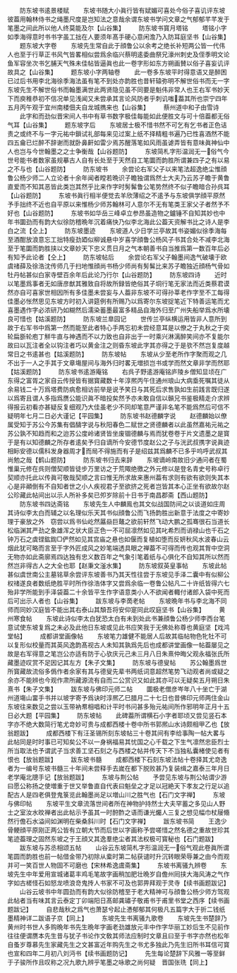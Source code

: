 <!-- { "loadSidebar": true } -->
　　防东坡书逺景楼赋
　　东坡书随大小眞行皆有娬媚可喜处今俗子喜讥评东坡彼葢用翰林侍书之绳墨尺度是岂知法之意哉余谓东坡书学问文章之气郁郁芊芊发于笔墨之间此所以他人终莫能及尔【山谷集】
　　防东坡书寳月塔铭
　　塔铭小字如季海得意时书书字虽工拙在人要须年髙手硬心意闲澹乃入防耳庭坚书【山谷集】
　　题东坡大字卷
　　东坡先生常自此于顔鲁公以余考之绝长补短两公皆一代伟人也至于行草正书风气皆畧相似尝爲余临兴蔡明逺委曲祭兄濠州刺史及侄季明文论鱼军容坐次书乞脯天气殊未佳帖皆逼眞也此一卷字形如东方朔画賛以俗子喜妄讥评故具之【山谷集】
　　题东坡小字两轴卷
　　此一卷多东坡平时得意语又是醉困已过后书用李北海徐季海法虽有笔不到处亦韵胜也昔轩辕弥明不解世俗书而无一字东坡先生不解世俗书而翰墨满世此两贤隐见虽不同要是魁伟非常人也王右军书妙天下而庾稚恭初不信况单见浅闻又未尝承其言论风防者乎刺讥嗤葢其所也崇宁四年五月丙午观于宜州南楼佃夫自龙城擕来也【山谷集】
　　蔡州道中和子由雪诗
　　此字和而劲似晋宋间人书中有草书数字极佳每能如此便胜文与可十倍葢都无俗气耳【山谷集】
　　题东坡字后
　　东坡居士极不惜书然不可乞有乞书者正色诘责之或终不与一字元祐中鎻试礼部每来见过案上纸不择精粗书遍乃已性喜酒然不能四五龠已烂醉不辞谢而就卧鼻鼾如雷少焉苏醒落笔如风雨虽谑弄皆有意味眞神仙中人也岂与今世翰墨之之士争衡哉【山谷题防】
　　东坡简札字形温润无一俗气今世号能书者数家虽规摹古人自有长处至于天然自工笔圜而韵胜所谓兼四子之有以易之不与也【山谷题防】
　　防东坡书
　　余尝论右军父子以来笔法超逸绝尘惟顔鲁公杨少师二人立论者十余年闻者瞠若晩识子瞻独谓爲然士大夫乃云苏子瞻于黄鲁直爱而不知其恶皆此类岂其然乎比来作字时髣髴鲁公笔势然终不似子瞻暗合孙呉耳【山谷题防】
　　东坡书眞行相半便觉去羊欣薄绍之不逺予与东坡俱学顔平原然予手拙终不近也自平原以来惟杨少师苏翰林可人意尔不无有笔类王家父子者然予不好也【山谷题防】
　　东坡书如华岳三峰卓立参昂虽造物之鑪锤不自知其妙也中年书圜劲而有韵大似徐防稽晩年沉着痛快乃似李北海此公葢天资解书比之诗人是李白之流【仝上】
　　防东坡墨迹
　　东坡道人少日学兰亭故其书姿媚似徐季海每至酒酣放浪意忘工拙特瘦劲廼似柳诚悬中岁喜学顔鲁公杨风子书其合处不减李北海至于笔圜而韵胜挟以文章妙天下忠义贯日月之气本朝善书自当推爲第一数百年后必有知予此论者【仝上】
　　防东坡帖后
　　余尝论右军父子翰墨间逸气破壊于欧虞禇薛及徐浩沈传师几于扫地惟顔尚书杨少师尚有髣髴比来苏子瞻独近顔杨气骨如牡丹帖甚似白家寺壁百余年后此论乃行尔【山谷题防】
　　防东坡四诗
　　近时以笔墨爲事者无如唐彦猷其雅致自将故所録皆绝俗其子垌行笔无家法而近类蔡君谟然亦自可喜家世相因所有多佳墨未尝妄与人葢非东坡不可得孙莘老作字至不工每得佳墨必怅然思见东坡方时初入讲筵例有所赐乃以爲寄尔东坡捉笔近下特善运笔而尤喜墨遇作字必浓研乃如糊然后濡染蓄墨最富多精品自海外归至广州失船举爲水所壊良可惜也【姑溪题防】
　　防东坡兰臯园记
　　世传兰亭纵横运用皆非人意所到故于右军书中爲第一然而能至此者特心手两忘初未尝经意耳是以僚之于丸秋之于奕轮扁斵轮庖丁觧牛直与神遇而不以力致也自非出于一时乘兴淋漓醉笑间亦不复能尔故曰以瓦注者全以钩注者巧以黄金注之则昏东坡此字其亦得之于是欤不然岂复度越常日之书逺甚也【姑溪题防】
　　防东坡帖
　　东坡从少至老所作字聚而观之几不出于一人之手其于文章塲屋间与海外归时畧无増损岂书或学而然文章非学而然耶【姑溪题防】
　　防东坡书逺游庵铭
　　右呉子野逺游庵铭庐陵乡僧知显顷在广东得之富胥之家自云传授皆有据寳藏数十年淳熈丙午住通州琅山大病埀死嘱其徒从余易钱二十万爲塔费防病愈相访前举是说予笑日与其死后求售孰如生前践言既归遂以爲寄且谓人多指爲赝公能识眞不暗投矣然予亦未敢自信以贑兄书鉴极精走介求辨得报云初看亦甚疑反复细观乃大佳虽老少不同却笔意严谨非名笔不能爲然后可信不疑明年七月二日必大谨记【平园集】
　　防东坡书赵德麟字说
　　赵德麟始以僚属受知于苏公今苏集有倡醻字说与秋阳春色二赋世之贤德麟者以此虽然嘉祐元祐之苏公孰不知趋而和之迨苏公度岭诸贤皆坐废锢德麟与焉而犹卷卷于片文遗墨之是寳于是有以知德麟之所存者逺矣予归自谪所今安德节度赵公之子与洸武叔携字说眞迹相眎安德以儒科发身器周才而局不得施而有子是绍兹其爲麟不已多乎呜呼武叔其尚勉之哉【鹤山题防】
　　防东坡书归去来辞
　　东坡谪岭南故旧少通问者在蜀惟巢元修在呉则僧契顺皆徒步万里访之于荒陬绝徼之外元修以是登名青史号称卓行契顺亦托此以传眞可敬哉契顺之言曰惟无所求故来惠州葢有求则有欲有欲则失其本心是非顚倒有不自知者世之小人疾视君子至欲挤之死者岂皆其本心正坐有欲故尔赵公珍藏此帖间出以示人所补多矣已夘岁除前十日书于南昌郡斋【西山题防】
　　防东坡书四达斋铭
　　东坡先生人中麟鳯也其文似战国防间之以谈道如庄周其诗似李太白而辅之以名理似乐天其书似顔鲁公而飞扬韵胜出新意于法度之中寄妙理于豪放之外　窃尝以爲书仙屹然屭赑巨鼇之欲前轩然飞动大鹏之孤骞很石当道长松临渊其严劲之象雄浑之状大臣正色一不可屈凛然如见其叱希烈而诮禄山也千石之钟万石之虡铿鈜鍧□俨然如见其宫庙之悬也如偃而复植如堕而反妍秋风水波春山云烟此犹可略而言至于字外匠成风之妙笔端透具眼之禅葢不可得而传也观其胷中空洞无物亦如此斋廓焉四达独有忠义数百年之气象引笔着纸与心俱化不自知其所以然而然岂非得古人之大全也耶【赵秉文滏水集】
　　防东坡叙英皇事帖
　　东坡此帖甚似虞世南公主墓铭草余尝评东坡善书乃其天性往尝于东坡见手泽二囊中有似柳公权禇遂良者数纸绝胜平时所作徐浩体字又尝爲余临一卷鲁公帖凡二十许纸皆得六七殆非学所能到手泽袋葢二十余皆平生作字语意类小人不欲闻者輙付诸郎入袋中死而后可出示人者也【山谷集】
　　跋东坡与李啇老帖
　　东坡晩年书与李北海不同师而同妙汉庭皆不能出其右泰山其頽吾将安仰寔同此叹庭坚书【山谷集】
　　黄州寒食帖
　　东坡此诗似李太白犹恐太白有未到处此书兼顔鲁公杨少师李西台笔意试使东坡复爲之未必及此他日东坡或见此书应笑我于无佛处称尊也黄庭坚【戏鸿堂帖】
　　成都讲堂画像帖
　　东坡笔力雄健不能居人后故其临帖物色牝牡不可以复形似校量而其英风逸韵髙视古人未知其孰爲先后也成都讲堂画像一帖葢屡见之故是右军得意之笔岂公亦适有防于心欤庆元己未三月八日朱熹仲晦父观永福张氏所藏墨迹叹赏不足因记其左方【朱子文集】
　　防东坡与德叟帖
　　苏公翰墨爲世所寳藏故流俗多僞作者余家有其与德叟先辈书两纸词意超然笔势飞动观者尚或疑之余亦不能辨也今观作肃所藏源流有自而二公赏识又如此其亦可以无疑矣五月朔日朱熹书【朱子文集】
　　跋东坡与佛印元师二帖
　　圜极老僧彦岑年八十坐亡于湖州道塲山畱手书并以坡字寄予爲诀时淳熈乙巳腊月二十七日也昔佛印元师两住金山东坡往来数见之尝以玉带衲帬相唱和计平时书问甚多殆元祐间所作邪明年正月十五日必大题【平园集】
　　防东坡帖
　　此碑葢所谓横石小字者耶顷又尝见竖石本字亦不绝大数简行笔尤竒妙可贵与成都西楼十卷中所书郭熈山水诗颇相甲乙也【放翁题跋】
　　成都西楼下有汪圣锡所刻东坡帖三十卷其间有李给事陶一帖大畧与此帖同是时时事已可知矣公不以一身祸福易其忧国之心千载之下生气凛然忠臣烈士所当取法也予谓武子当求善工坚石刻之与西楼之帖并传天下不当独私囊楮使见者有恨也【放翁题跋】
　　跋东坡书髓
　　成都西楼下石刻东坡法帖十卷择其尤竒逸者为一编号东坡书髓三十年间未尝释手去嵗在都下脱败甚乃复装缉之嘉泰三年月日老学庵北牕手记【放翁题跋】
　　东坡与荆公帖
　　予尝见东坡与荆公帖谓少游曰愿公称扬之使増重于世又举鲁直自代表曰魁垒之才足以冠絶天下孝友之行足以追配古人是四老俱登鬼箓览此翰墨尚足以増山川之胜气也【石门文字禅】
　　东坡与佛印帖
　　东坡平生文章流落世间者所在神物护持然士大夫罕蓄之多见山人野士之室汝水旼禅者出此帖示予虽其一时酧酢之语而谦光爥人三复之想见幅巾杖屦翛然行儋石水溢间如渊明在柴桑斜川时【石门文字禅】
　　跋东坡书简
　　王逸少骨鲠顔平原刚正两公皆有立朝大节而后世以字画称予尝嗟惜之然名德之重故世珍其笔迹葢理之固然东坡之于王顔又其逸羣绝尘者其法权极可寳秘也【石门题跋】
　　跋东坡与苏丞相颂五帖
　　山谷云东坡简札字形温润无一俗气观此卷眞所谓笔圆而韵胜也前一帖借金带乃初除从槖时第二帖获谴时升沉转眼荣辱兼之由今而观并可一笑百世人物固不可磨也【宋林希逸鬳斋集】
　　东坡书离骚九辨卷
　　东坡先生中年爱用宣城诸葛丰鸡毛笔故字画稍加肥壮晩岁自儋州囘挟大海风涛之气作字如古槎怪石如怒龙喷浪竒鬼抟人书家不可及也郭畀拜观于灵寺【续书画题跋记】
　　山谷云坡书中年圆劲而有韵大似徐防稽至于老大精神可与顔鲁公杨少师方驾观此帖者当有味其言云泰定丁卯端阳日髙邮龚璛子敬甫书于甫里书堂之西序【续书画题跋记】
　　自悲哉秋之爲气也萧瑟兮起止慿郁郁其何极凡五篇字大于折二钱纸墨精神详二跋语子京【同上】
　　东坡先生书离骚九歌卷
　　东坡先生书楚辞乃黄州时书世人多购晩年书先生晩年字画老劲雄放元丰中作字华丽工妙后生不见前作往往便谓赝本先生昔与犹子书论作文敎其师法应制时文章且曰至于书字亦然也松年自蚤岁尊慕先生家藏先生之文甚富近年购先生之书尤多独此乃先生旧所书耳信可寳也宣和四年二月初八刘沔书【续书画题防记】
　　先生每论楚辞下风雅一等至鲜于子骏所作且叹称之况九歌九辨乎笔墨之咏歌之尚何疑　晋国张珗【同上】
